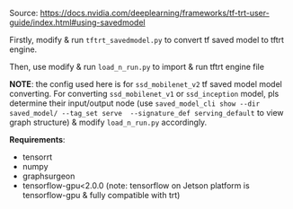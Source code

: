 Source: https://docs.nvidia.com/deeplearning/frameworks/tf-trt-user-guide/index.html#using-savedmodel

Firstly, modify & run `tftrt_savedmodel.py` to convert tf saved model to tftrt engine.

Then, use modify & run `load_n_run.py` to import & run tftrt engine file

**NOTE**: the config used here is for `ssd_mobilenet_v2` tf saved model model converting. For converting `ssd_mobilenet_v1` or `ssd_inception` model, pls determine their input/output node (use `saved_model_cli show --dir saved_model/ --tag_set serve  --signature_def serving_default` to view graph structure) & modify `load_n_run.py` accordingly.

**Requirements**:
* tensorrt
* numpy
* graphsurgeon
* tensorflow-gpu<2.0.0 (note: tensorflow on Jetson platform is tensorflow-gpu & fully compatible with trt)
